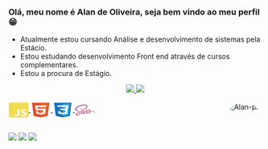 ### Olá, meu nome é Alan de Oliveira, seja bem vindo ao meu perfil 😁

- Atualmente estou cursando Análise e desenvolvimento de sistemas pela Estácio.
- Estou estudando desenvolvimento Front end através de cursos complementares.
- Estou a procura de Estágio.

<div align="center">
  <a href="https://github.com/ImAlanOliveira">
  <img height="180em" src="https://github-readme-stats.vercel.app/api?username=ImAlanOliveira&show_icons=true&theme=dark&include_all_commits=true&count_private=true"/>
  <img height="180em" src="https://github-readme-stats.vercel.app/api/top-langs/?username=ImAlanOliveira&layout=compact&langs_count=7&theme=dark"/>
</div>
  
  <div style="display: inline_block"><br>
  <img align="center" alt="Alan-Js" height="30" width="40" src="https://raw.githubusercontent.com/devicons/devicon/master/icons/javascript/javascript-plain.svg">
  <img align="center" alt="Alan-HTML" height="30" width="40" src="https://raw.githubusercontent.com/devicons/devicon/master/icons/html5/html5-original.svg">
  <img align="center" alt="Alan-CSS" height="30" width="40" src="https://raw.githubusercontent.com/devicons/devicon/master/icons/css3/css3-original.svg"> 
  <img align="center" alt="Rafa-CSS" height="30" width="40" src="https://raw.githubusercontent.com/devicons/devicon/master/icons/sass/sass-original.svg">
    
    
    
    
  <img align="right" alt="Alan-pic" height="150" style="border-radius:50px;" src="https://share-cdn.picrew.me/shareImg/org/202202/338224_kRIK7uky.png">
</div>
  
##
    
  <a href="https://instagram.com/alaannodf" target="_blank"><img src="https://img.shields.io/badge/-Instagram-%23E4405F?style=for-the-badge&logo=instagram&logoColor=white" target="_blank"></a>
  <a href = "mailto:alandeoliveirafreitas@gmail.com"><img src="https://img.shields.io/badge/-Gmail-%23333?style=for-the-badge&logo=gmail&logoColor=white" target="_blank"></a>
  <a href="https://www.linkedin.com/in/alan-de-oliveiraf" target="_blank"><img src="https://img.shields.io/badge/-LinkedIn-%230077B5?style=for-the-badge&logo=linkedin&logoColor=white" target="_blank"></a> 
 
